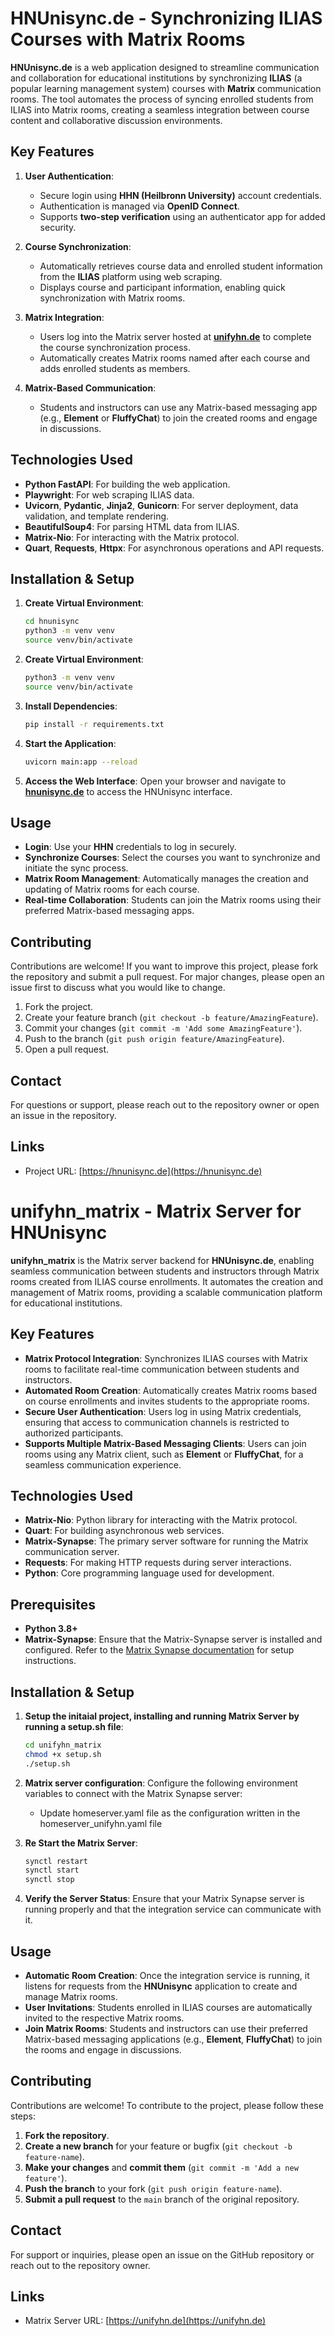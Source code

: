# HNUnisync.de - Synchronizing ILIAS Courses with Matrix Rooms

**HNUnisync.de** is a web application designed to streamline communication and collaboration for educational institutions by synchronizing **ILIAS** (a popular learning management system) courses with **Matrix** communication rooms. The tool automates the process of syncing enrolled students from ILIAS into Matrix rooms, creating a seamless integration between course content and collaborative discussion environments.

## Key Features

1. **User Authentication**:
   - Secure login using **HHN (Heilbronn University)** account credentials.
   - Authentication is managed via **OpenID Connect**.
   - Supports **two-step verification** using an authenticator app for added security.

2. **Course Synchronization**:
   - Automatically retrieves course data and enrolled student information from the **ILIAS** platform using web scraping.
   - Displays course and participant information, enabling quick synchronization with Matrix rooms.

3. **Matrix Integration**:
   - Users log into the Matrix server hosted at **[unifyhn.de](https://unifyhn.de)** to complete the course synchronization process.
   - Automatically creates Matrix rooms named after each course and adds enrolled students as members.

4. **Matrix-Based Communication**:
   - Students and instructors can use any Matrix-based messaging app (e.g., **Element** or **FluffyChat**) to join the created rooms and engage in discussions.

## Technologies Used

- **Python FastAPI**: For building the web application.
- **Playwright**: For web scraping ILIAS data.
- **Uvicorn**, **Pydantic**, **Jinja2**, **Gunicorn**: For server deployment, data validation, and template rendering.
- **BeautifulSoup4**: For parsing HTML data from ILIAS.
- **Matrix-Nio**: For interacting with the Matrix protocol.
- **Quart**, **Requests**, **Httpx**: For asynchronous operations and API requests.

## Installation & Setup

1. **Create Virtual Environment**:
   ```bash
   cd hnunisync
   python3 -m venv venv
   source venv/bin/activate
   ```

2. **Create Virtual Environment**:
   ```bash
   python3 -m venv venv
   source venv/bin/activate
   ```

3. **Install Dependencies**:
   ```bash
   pip install -r requirements.txt
   ```
   
4. **Start the Application**:
   ```bash
   uvicorn main:app --reload
   ```

5. **Access the Web Interface**:
   Open your browser and navigate to **[hnunisync.de](https://hnunisync.de)** to access the HNUnisync interface.

## Usage

- **Login**: Use your **HHN** credentials to log in securely.
- **Synchronize Courses**: Select the courses you want to synchronize and initiate the sync process.
- **Matrix Room Management**: Automatically manages the creation and updating of Matrix rooms for each course.
- **Real-time Collaboration**: Students can join the Matrix rooms using their preferred Matrix-based messaging apps.

## Contributing

Contributions are welcome! If you want to improve this project, please fork the repository and submit a pull request. For major changes, please open an issue first to discuss what you would like to change.

1. Fork the project.
2. Create your feature branch (`git checkout -b feature/AmazingFeature`).
3. Commit your changes (`git commit -m 'Add some AmazingFeature'`).
4. Push to the branch (`git push origin feature/AmazingFeature`).
5. Open a pull request.

## Contact

For questions or support, please reach out to the repository owner or open an issue in the repository.

## Links

- Project URL: [https://hnunisync.de](https://hnunisync.de)

##





# unifyhn_matrix - Matrix Server for HNUnisync

**unifyhn_matrix** is the Matrix server backend for **HNUnisync.de**, enabling seamless communication between students and instructors through Matrix rooms created from ILIAS course enrollments. It automates the creation and management of Matrix rooms, providing a scalable communication platform for educational institutions.

## Key Features

- **Matrix Protocol Integration**: Synchronizes ILIAS courses with Matrix rooms to facilitate real-time communication between students and instructors.
- **Automated Room Creation**: Automatically creates Matrix rooms based on course enrollments and invites students to the appropriate rooms.
- **Secure User Authentication**: Users log in using Matrix credentials, ensuring that access to communication channels is restricted to authorized participants.
- **Supports Multiple Matrix-Based Messaging Clients**: Users can join rooms using any Matrix client, such as **Element** or **FluffyChat**, for a seamless communication experience.

## Technologies Used

- **Matrix-Nio**: Python library for interacting with the Matrix protocol.
- **Quart**: For building asynchronous web services.
- **Matrix-Synapse**: The primary server software for running the Matrix communication server.
- **Requests**: For making HTTP requests during server interactions.
- **Python**: Core programming language used for development.

## Prerequisites

- **Python 3.8+**
- **Matrix-Synapse**: Ensure that the Matrix-Synapse server is installed and configured. Refer to the [Matrix Synapse documentation](https://matrix-org.github.io/synapse/latest/setup/installation.html) for setup instructions.

## Installation & Setup

1. **Setup the initaial project, installing and running Matrix Server by running a setup.sh file**:
   ```bash
   cd unifyhn_matrix
   chmod +x setup.sh
   ./setup.sh
   ```

2. **Matrix server configuration**:
   Configure the following environment variables to connect with the Matrix Synapse server:
   - Update homeserver.yaml file as the configuration written in the homeserver_unifyhn.yaml file
   


3. **Re Start the Matrix Server**:
   ```bash
   synctl restart
   synctl start
   synctl stop
   ```
4. **Verify the Server Status**:
   Ensure that your Matrix Synapse server is running properly and that the integration service can communicate with it.

## Usage

- **Automatic Room Creation**: Once the integration service is running, it listens for requests from the **HNUnisync** application to create and manage Matrix rooms.
- **User Invitations**: Students enrolled in ILIAS courses are automatically invited to the respective Matrix rooms.
- **Join Matrix Rooms**: Students and instructors can use their preferred Matrix-based messaging applications (e.g., **Element**, **FluffyChat**) to join the rooms and engage in discussions.

## Contributing

Contributions are welcome! To contribute to the project, please follow these steps:

1. **Fork the repository**.
2. **Create a new branch** for your feature or bugfix (`git checkout -b feature-name`).
3. **Make your changes** and **commit them** (`git commit -m 'Add a new feature'`).
4. **Push the branch** to your fork (`git push origin feature-name`).
5. **Submit a pull request** to the `main` branch of the original repository.

## Contact

For support or inquiries, please open an issue on the GitHub repository or reach out to the repository owner.

## Links

- Matrix Server URL: [https://unifyhn.de](https://unifyhn.de)
